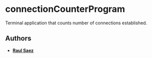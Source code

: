 # connectionCounterProgram

Terminal application that counts number of connections established.

## Authors

* **[Raul Saez](https://github.com/mrseek)**
